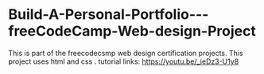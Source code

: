 # Build-A-Personal-Portfolio---freeCodeCamp-Web-design-Project
This is part of the freecodecsmp web design certification projects. This project uses html and css .
tutorial links:
https://youtu.be/_ieDz3-U1y8
